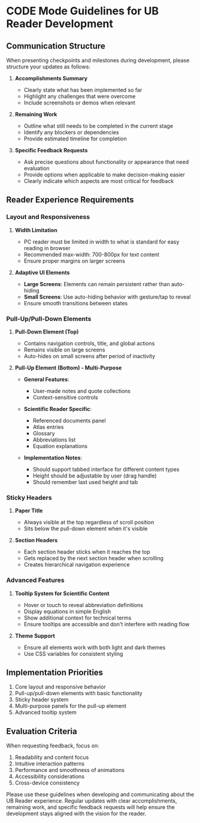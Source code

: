 # CODE Mode Guidelines for UB Reader Development

## Communication Structure

When presenting checkpoints and milestones during development, please structure your updates as follows:

1. **Accomplishments Summary**

   - Clearly state what has been implemented so far
   - Highlight any challenges that were overcome
   - Include screenshots or demos when relevant

2. **Remaining Work**

   - Outline what still needs to be completed in the current stage
   - Identify any blockers or dependencies
   - Provide estimated timeline for completion

3. **Specific Feedback Requests**
   - Ask precise questions about functionality or appearance that need evaluation
   - Provide options when applicable to make decision-making easier
   - Clearly indicate which aspects are most critical for feedback

## Reader Experience Requirements

### Layout and Responsiveness

1. **Width Limitation**

   - PC reader must be limited in width to what is standard for easy reading in browser
   - Recommended max-width: 700-800px for text content
   - Ensure proper margins on larger screens

2. **Adaptive UI Elements**
   - **Large Screens**: Elements can remain persistent rather than auto-hiding
   - **Small Screens**: Use auto-hiding behavior with gesture/tap to reveal
   - Ensure smooth transitions between states

### Pull-Up/Pull-Down Elements

1. **Pull-Down Element (Top)**

   - Contains navigation controls, title, and global actions
   - Remains visible on large screens
   - Auto-hides on small screens after period of inactivity

2. **Pull-Up Element (Bottom) - Multi-Purpose**

   - **General Features**:

     - User-made notes and quote collections
     - Context-sensitive controls

   - **Scientific Reader Specific**:

     - Referenced documents panel
     - Atlas entries
     - Glossary
     - Abbreviations list
     - Equation explanations

   - **Implementation Notes**:
     - Should support tabbed interface for different content types
     - Height should be adjustable by user (drag handle)
     - Should remember last used height and tab

### Sticky Headers

1. **Paper Title**

   - Always visible at the top regardless of scroll position
   - Sits below the pull-down element when it's visible

2. **Section Headers**
   - Each section header sticks when it reaches the top
   - Gets replaced by the next section header when scrolling
   - Creates hierarchical navigation experience

### Advanced Features

1. **Tooltip System for Scientific Content**

   - Hover or touch to reveal abbreviation definitions
   - Display equations in simple English
   - Show additional context for technical terms
   - Ensure tooltips are accessible and don't interfere with reading flow

2. **Theme Support**
   - Ensure all elements work with both light and dark themes
   - Use CSS variables for consistent styling

## Implementation Priorities

1. Core layout and responsive behavior
2. Pull-up/pull-down elements with basic functionality
3. Sticky header system
4. Multi-purpose panels for the pull-up element
5. Advanced tooltip system

## Evaluation Criteria

When requesting feedback, focus on:

1. Readability and content focus
2. Intuitive interaction patterns
3. Performance and smoothness of animations
4. Accessibility considerations
5. Cross-device consistency

Please use these guidelines when developing and communicating about the UB Reader experience. Regular updates with clear accomplishments, remaining work, and specific feedback requests will help ensure the development stays aligned with the vision for the reader.
